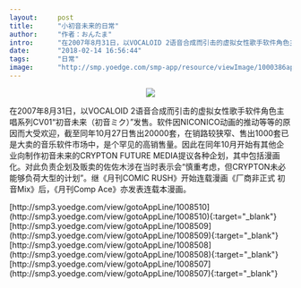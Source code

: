 ```yaml
---
layout:     post
title:      "小初音未来的日常"
author:     "作者：おんたま"
intro:      "在2007年8月31日，以VOCALOID 2语音合成而引击的虚拟女性歌手软件角色主唱系列CV01“初音未来（初音ミク）”发售。软件因NICONICO动画的推动等等的原因而大受欢迎，截至同年10月27日售出20000套，在销路较狭窄、售出1000套已是大卖的音乐软件市场中，是个罕见的高销售量。因此在同年10月开始有其他企业向制作初音未来的CRYPTON FUTURE MEDIA提议各种企划，其中包括漫画化。对此负责企划及贩卖的佐佐木涉在当时表示会“慎重考虑，但CRYPTON未必能够负荷大型的计划”。继《月刊COMIC RUSH》开始连载漫画《厂商非正式 初音Mix》后，《月刊Comp Ace》亦发表连载本漫画。"
date:       "2018-02-14 16:56:44"
tags:       "日常"
image:      "http://smp.yoedge.com/smp-app/resource/viewImage/1000386appline.png"
---
```

<div style="text-align: center">
<p><img src="http://smp.yoedge.com/smp-app/resource/viewImage/1000386appline.png"/></p>
</div>
<p class="post-meta">
<span>在2007年8月31日，以VOCALOID 2语音合成而引击的虚拟女性歌手软件角色主唱系列CV01“初音未来（初音ミク）”发售。软件因NICONICO动画的推动等等的原因而大受欢迎，截至同年10月27日售出20000套，在销路较狭窄、售出1000套已是大卖的音乐软件市场中，是个罕见的高销售量。因此在同年10月开始有其他企业向制作初音未来的CRYPTON FUTURE MEDIA提议各种企划，其中包括漫画化。对此负责企划及贩卖的佐佐木涉在当时表示会“慎重考虑，但CRYPTON未必能够负荷大型的计划”。继《月刊COMIC RUSH》开始连载漫画《厂商非正式 初音Mix》后，《月刊Comp Ace》亦发表连载本漫画。</span>
</p>
[http://smp3.yoedge.com/view/gotoAppLine/1008510](http://smp3.yoedge.com/view/gotoAppLine/1008510){:target="_blank"}
[http://smp3.yoedge.com/view/gotoAppLine/1008509](http://smp3.yoedge.com/view/gotoAppLine/1008509){:target="_blank"}
[http://smp3.yoedge.com/view/gotoAppLine/1008508](http://smp3.yoedge.com/view/gotoAppLine/1008508){:target="_blank"}
[http://smp3.yoedge.com/view/gotoAppLine/1008507](http://smp3.yoedge.com/view/gotoAppLine/1008507){:target="_blank"}


